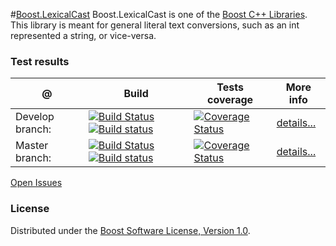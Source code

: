 #[Boost.LexicalCast](http://boost.org/libs/lexical_cast)
Boost.LexicalCast is one of the [Boost C++ Libraries](http://github.com/boostorg). This library is meant for general literal text conversions, such as an int represented a string, or vice-versa.

### Test results

@               | Build         | Tests coverage | More info
----------------|-------------- | -------------- |-----------
Develop branch: | [![Build Status](https://travis-ci.org/apolukhin/lexical_cast.svg?branch=develop)](https://travis-ci.org/apolukhin/lexical_cast) [![Build status](https://ci.appveyor.com/api/projects/status/mwwanh1bpsnuv38h/branch/develop?svg=true)](https://ci.appveyor.com/project/apolukhin/lexical-cast/branch/develop)  | [![Coverage Status](https://coveralls.io/repos/apolukhin/lexical_cast/badge.png?branch=develop)](https://coveralls.io/r/apolukhin/lexical_cast?branch=develop) | [details...](http://www.boost.org/development/tests/develop/developer/lexical_cast.html)
Master branch:  | [![Build Status](https://travis-ci.org/apolukhin/lexical_cast.svg?branch=master)](https://travis-ci.org/apolukhin/lexical_cast) [![Build status](https://ci.appveyor.com/api/projects/status/mwwanh1bpsnuv38h/branch/master?svg=true)](https://ci.appveyor.com/project/apolukhin/lexical-cast/branch/master)  | [![Coverage Status](https://coveralls.io/repos/apolukhin/lexical_cast/badge.png?branch=master)](https://coveralls.io/r/apolukhin/lexical_cast?branch=master) | [details...](http://www.boost.org/development/tests/master/developer/lexical_cast.html)


[Open Issues](https://svn.boost.org/trac/boost/query?status=!closed&component=lexical_cast)

### License

Distributed under the [Boost Software License, Version 1.0](http://boost.org/LICENSE_1_0.txt).
